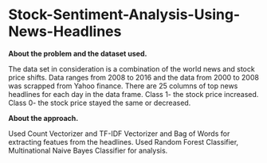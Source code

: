 # Stock-Sentiment-Analysis-Using-News-Headlines
**About the problem and the dataset used.**

The data set in consideration is a combination of the world news and stock price shifts.
Data ranges from 2008 to 2016 and the data from 2000 to 2008 was scrapped from Yahoo finance.
There are 25 columns of top news headlines for each day in the data frame.
Class 1- the stock price increased.
Class 0- the stock price stayed the same or decreased.

**About the approach.**

Used Count Vectorizer and TF-IDF Vectorizer and Bag of Words for extracting featues from the headlines.
Used Random Forest Classifier, Multinational Naive Bayes Classifier for analysis.
